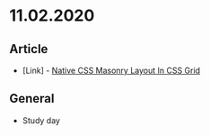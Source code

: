# 11.02.2020

## Article

- \[Link\] - [Native CSS Masonry Layout In CSS Grid](https://www.smashingmagazine.com/native-css-masonry-layout-css-grid/)

## General

- Study day
